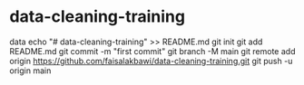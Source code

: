 # data-cleaning-training
data
echo "# data-cleaning-training" >> README.md
git init
git add README.md
git commit -m "first commit"
git branch -M main
git remote add origin https://github.com/faisalakbawi/data-cleaning-training.git
git push -u origin main
